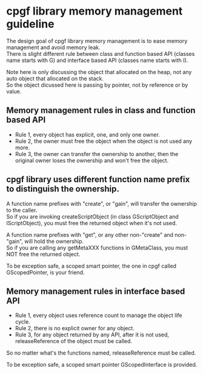 <!--notoc-->

# cpgf library memory management guideline

The design goal of cpgf library memory management is to ease memory management and avoid memory leak.  
There is slight different rule between class and function based API (classes name starts with G) and interface based API (classes name starts with I).

Note here is only discussing the object that allocated on the heap, not any auto object that allocated on the stack.  
So the object dicussed here is passing by pointer, not by reference or by value.

## Memory management rules in class and function based API


  * Rule 1, every object has explicit, one, and only one owner.
  * Rule 2, the owner must free the object when the object is not used any more.
  * Rule 3, the owner can transfer the ownership to another, then the original owner loses the ownership and won't free the object.

## cpgf library uses different function name prefix to distinguish the ownership.

A function name prefixes with "create", or "gain", will transfer the ownership to the caller.  
So if you are invoking createScriptObject (in class GScriptObject and IScriptObject), you must free the returned object when it's not used.

A function name prefixes with "get", or any other non-"create" and non-"gain", will hold the ownership.  
So if you are calling any getMetaXXX functions in GMetaClass, you must NOT free the returned object.

To be exception safe, a scoped smart pointer, the one in cpgf called GScopedPointer, is your friend.

## Memory management rules in interface based API

  * Rule 1, every object uses reference count to manage the object life cycle.
  * Rule 2, there is no explicit owner for any object.
  * Rule 3, for any object returned by any API, after it is not used, releaseReference of the object must be called.

So no matter what's the functions named, releaseReference must be called.

To be exception safe, a scoped smart pointer GScopedInterface is provided.
